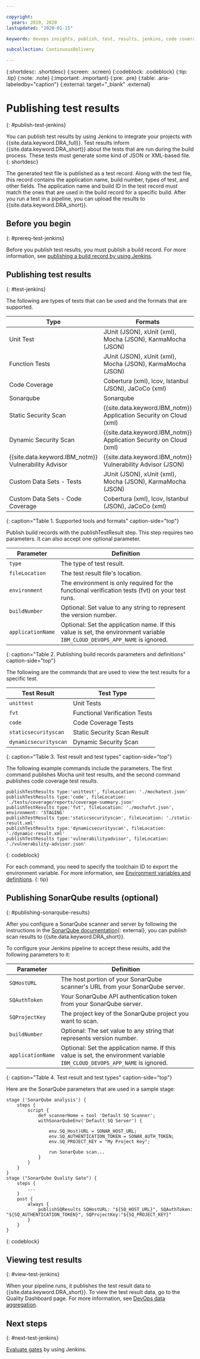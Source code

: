 ```yaml
---

copyright:
  years: 2019, 2020
lastupdated: "2020-01-15"

keywords: devops insights, publish, test, results, jenkins, code coverage, tests, verification, app, sonarqube, dashboard

subcollection: ContinuousDelivery

---
```


{:shortdesc: .shortdesc}
{:screen: .screen}
{:codeblock: .codeblock}
{:tip: .tip}
{:note: .note}
{:important: .important}
{:pre: .pre}
{:table: .aria-labeledby="caption"}
{:external: target="_blank" .external}

# Publishing test results
{: #publish-test-jenkins}

You can publish test results by using Jenkins to integrate your projects with {{site.data.keyword.DRA_full}}. Test results inform {{site.data.keyword.DRA_short}} about the tests that are run during the build process. These tests must generate some kind of JSON or XML-based file. 
{: shortdesc}

The generated test file is published as a test record. Along with the test file, this record contains the application name, build number, types of test, and other fields. The application name and build ID in the test record must match the ones that are used in the build record for a specific build. After you run a test in a pipeline, you can upload the results to {{site.data.keyword.DRA_short}}.

## Before you begin
{: #prereq-test-jenkins}

Before you publish test results, you must publish a build record. For more information, see [publishing a build record by using Jenkins](/docs/ContinuousDelivery?topic=ContinuousDelivery-publish-build-jenkins).


## Publishing test results
{: #test-jenkins}

The following are types of tests that can be used and the formats that are supported. 

| Type                                                 | Formats                                                            | 
|------------------------------------------------------|--------------------------------------------------------------------|
| Unit Test                                            | JUnit (JSON), xUnit (xml), Mocha (JSON), KarmaMocha (JSON)         | 
| Function Tests                                       | JUnit (JSON), xUnit (xml), Mocha (JSON), KarmaMocha (JSON)         | 
| Code Coverage                                        | Cobertura (xml), lcov, Istanbul (JSON), JaCoCo (xml)               |
| Sonarqube                                            | Sonarqube                                                          |
| Static Security Scan                                 | {{site.data.keyword.IBM_notm}} Application Security on Cloud (xml) |
| Dynamic Security Scan                                | {{site.data.keyword.IBM_notm}} Application Security on Cloud (xml) |
| {{site.data.keyword.IBM_notm}} Vulnerability Advisor | {{site.data.keyword.IBM_notm}} Vulnerability Advisor (JSON)        |
| Custom Data Sets - Tests                             | JUnit (JSON), xUnit (xml), Mocha (JSON), KarmaMocha (JSON)         |
| Custom Data Sets - Code Coverage                     | Cobertura (xml), lcov, Istanbul (JSON), JaCoCo (xml)               |
{: caption="Table 1. Supported tools and formats" caption-side="top"}

Publish build records with the publishTestResult step. This step requires two parameters. It can also accept one optional parameter.

| Parameter           | Definition                     |
|-----------------------|-------------------------------|
| `type`            | The type of test result.                                                                                                        |
| `fileLocation`    | The test result file's location.                                                                                                |
| `environment`     | The environment is only required for the functional verification tests (fvt) on your test runs.                                 |
| `buildNumber`     | Optional: Set value to any string to represent the version number.                                                              |
| `applicationName` | Optional: Set the application name. If this value is set, the environment variable `IBM_CLOUD_DEVOPS_APP_NAME` is ignored. |
{: caption="Table 2. Publishing build records parameters and definitions" caption-side="top"}

The following are the commands that are used to view the test results for a specific test. 

| Test Result           | Test Type                     |
|-----------------------|-------------------------------|
| `unittest`            | Unit Tests                    |
| `fvt`                 | Functional Verification Tests |
| `code`                | Code Coverage Tests           |
| `staticsecurityscan`  | Static Security Scan Result   | 
| `dynamicsecurityscan` | Dynamic Security Scan         | 
{: caption="Table 3. Test result and test types" caption-side="top"}

The following example commands include the parameters. The first command publishes Mocha unit test results, and the second command publishes code coverage test results.

```text
publishTestResults type:'unittest', fileLocation: './mochatest.json'
publishTestResults type:'code', fileLocation: './tests/coverage/reports/coverage-summary.json'
publishTestResults type:'fvt', fileLocation: './mochafvt.json', environment: 'STAGING'
publishTestResults type:'staticsecurityscan', fileLocation: './static-result.xml'
publishTestResults type:'dynamicsecurityscan', fileLocation: './dynamic-result.xml'
publishTestResults type:'vulnerabilityadvisor', fileLocation: './vulnerability-advisor.json'
```
{: codeblock}

For each command, you need to specify the toolchain ID to export the environment variable. For more information, see [Environment variables and definitions](/docs/ContinuousDelivery?topic=ContinuousDelivery-publish-build-jenkins). 
{: tip} 


## Publishing SonarQube results (optional)
{: #publishing-sonarqube-results}

After you configure a SonarQube scanner and server by following the instructions in the [SonarQube documentation](https://docs.sonarqube.org/latest/analysis/scan/sonarscanner-for-jenkins/){: external}, you can publish scan results to {{site.data.keyword.DRA_short}}.

To configure your Jenkins pipeline to accept these results, add the following parameters to it:

| Parameter         | Definition                                                                                                                     |
|-------------------|--------------------------------------------------------------------------------------------------------------------------------|
| `SQHostURL`       | The host portion of your SonarQube scanner's URL from your SonarQube server.                                    |
| `SQAuthToken`     | Your SonarQube API authentication token from your SonarQube server.                                                  |
| `SQProjectKey`    | The project key of the SonarQube project you want to scan.                                                                     |
| `buildNumber`     | Optional: The set value to any string that represents version number.                                                             |
| `applicationName` | Optional: Set the application name. If this value is set, the environment variable `IBM_CLOUD_DEVOPS_APP_NAME` is ignored. |
{: caption="Table 4. Test result and test types" caption-side="top"}

Here are the SonarQube parameters that are used in a sample stage:

```text
stage ('SonarQube analysis') {
    steps {
        script {
            def scannerHome = tool 'Default SQ Scanner';
            withSonarQubeEnv('Default SQ Server') {

                env.SQ_Host)URL = SONAR_HOST_URL;
                env.SQ_AUTHENTICATION_TOKEN = SONAR_AUTH_TOKEN;
                env.SQ_PROJECT_KEY = "My Project Key";

                run SonarQube scan...
            }
        }
    }
}
stage ("SonarQube Quality Gate") {
    steps {
        ...
    }
    post {
        always {
            publishSQResults SQHostURL: "${SQ_HOST_URL}", SQAuthToken: "${SQ_AUTHENTICATION_TOKEN}", SQProjectKey:"${SQ_PROJECT_KEY}"
        }
    }
}
```
{: codeblock}


## Viewing test results
{: #view-test-jenkins}

When your pipeline runs, it publishes the test result data to {{site.data.keyword.DRA_short}}. To view the test result data, go to the Quality Dashboard page. For more information, see [DevOps data aggregation](/docs/ContinuousDelivery?topic=ContinuousDelivery-devops-data-aggregation).


## Next steps
{: #next-test-jenkins}

[Evaluate gates](/docs/ContinuousDelivery?topic=ContinuousDelivery-evaluate-gates-jenkins) by using Jenkins.
